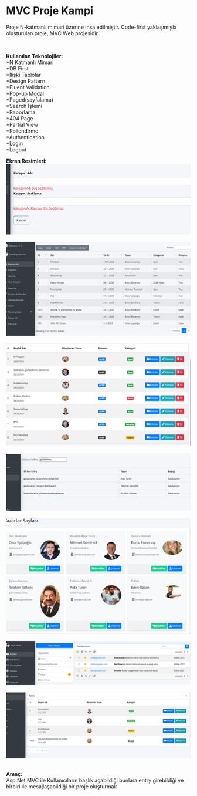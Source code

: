 # MVC Proje Kampi
 Proje N-katmanlı mimari üzerine inşa edilmiştir. Code-first yaklaşımıyla oluşturulan proje, MVC Web  projesidir.. <br>

<br>

**Kullanılan Teknolojiler:**<br>
*N Katmanlı Mimari<br>
*DB First<br>
*İlişki Tablolar<br>
*Design Pattern<br>
*Fluent Validation<br>
*Pop-up Modal<br>
*Paged(sayfalama)<br>
*Search İşlemi<br>
*Raporlama<br>
*404 Page<br>
*Partial View<br>
*Rollendirme<br>
*Authentication<br>
*Login<br>
*Logout<br>

**Ekran Resimleri:**<br>
![](https://github.com/eyupogluuu/MVCProKampi/blob/master/Ekran%20G%C3%B6r%C3%BCnt%C3%BCleri/valid.PNG)<br> <br>
![](https://github.com/eyupogluuu/MVCProKampi/blob/master/Ekran%20G%C3%B6r%C3%BCnt%C3%BCleri/rapor.PNG)<br> <br>
![](https://github.com/eyupogluuu/MVCProKampi/blob/master/Ekran%20G%C3%B6r%C3%BCnt%C3%BCleri/headinglist2.PNG)<br> <br>
![](https://github.com/eyupogluuu/MVCProKampi/blob/master/Ekran%20G%C3%B6r%C3%BCnt%C3%BCleri/search.PNG)<br> <br>
![](https://github.com/eyupogluuu/MVCProKampi/blob/master/Ekran%20G%C3%B6r%C3%BCnt%C3%BCleri/writerss.PNG)<br> <br>
![](https://github.com/eyupogluuu/MVCProKampi/blob/master/Ekran%20G%C3%B6r%C3%BCnt%C3%BCleri/yazargelenkutusu.PNG)<br> <br>
![](https://github.com/eyupogluuu/MVCProKampi/blob/master/Ekran%20G%C3%B6r%C3%BCnt%C3%BCleri/sayfalama.PNG)<br> <br>


**Amaç:**<br>
Asp.Net MVC ile Kullanıcıların başlık açabildiği bunlara entry girebildiği ve birbiri ile mesajlaşabildiği bir proje oluşturmak
<br>
